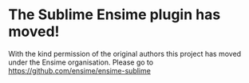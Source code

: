 
# The Sublime Ensime plugin has moved!

With the kind permission of the original authors this project has moved under the Ensime organisation.
Please go to https://github.com/ensime/ensime-sublime

